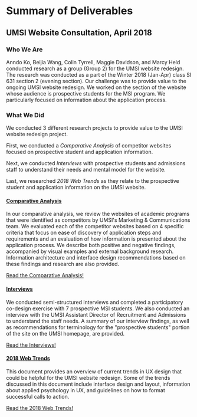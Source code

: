 Summary of Deliverables
====================================================
## UMSI Website Consultation, April 2018

### Who We Are
Anndo Ko, Beijia Wang, Colin Tyrrell, Maggie Davidson, and Marcy Held conducted research as a group (Group 2) for the UMSI website redesign. The research was conducted as a part of the Winter 2018 (Jan-Apr) class SI 631 section 2 (evening section). Our challenge was to provide value to the ongoing UMSI website redesign. We worked on the section of the website whose audience is prospective students for the MSI program. We particularly focused on information about the application process.

### What We Did
We conducted 3 different research projects to provide value to the UMSI website redesign project.

First, we conducted a _Comparative Analysis_ of competitor websites focused on prospective student and application information.

Next, we conducted _Interviews_ with prospective students and admissions staff to understand their needs and mental model for the website.

Last, we researched _2018 Web Trends_ as they relate to the prospective student and application information on the UMSI website.

#### [Comparative Analysis](https://mfldavidson.github.io/si631-umsi-site/comparative-analysis.html)
In our comparative analysis, we review the websites of academic programs that were identified as competitors by UMSI's Marketing & Communications team. We evaluated each of the competitor websites based on 4 specific criteria that focus on ease of discovery of application steps and requirements and an evaluation of how information is presented about the application process. We describe both positive and negative findings, accompanied by visual examples and external background research. Information architecture and interface design recommendations based on these findings and research are also provided.

[Read the Comparative Analysis!](https://mfldavidson.github.io/si631-umsi-site/comparative-analysis.html)

#### [Interviews](https://mfldavidson.github.io/si631-umsi-site/interview-findings.html)
We conducted semi-structured interviews and completed a participatory co-design exercise with 7 prospective MSI students. We also conducted an interview with the UMSI Assistant Director of Recruitment and Admissions to understand the staff needs. A summary of our interview findings, as well as recommendations for terminology for the "prospective students" portion of the site on the UMSI homepage, are provided.

[Read the Interviews!](https://mfldavidson.github.io/si631-umsi-site/interview-findings.html)

#### [2018 Web Trends](https://mfldavidson.github.io/si631-umsi-site/2018-trends.html)
This document provides an overview of current trends in UX design that could be helpful for the UMSI website redesign. Some of the trends discussed in this document include interface design and layout, information about applied psychology in UX, and guidelines on how to format successful calls to action.

[Read the 2018 Web Trends!](https://mfldavidson.github.io/si631-umsi-site/2018-trends.html)
